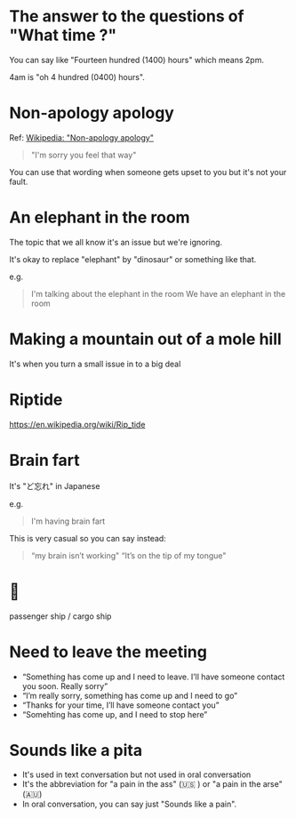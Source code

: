 # The answer to the questions of "What time ?"

You can say like "Fourteen hundred (1400) hours" which means 2pm. 

4am is "oh 4 hundred (0400) hours".

# Non-apology apology

Ref: [Wikipedia: "Non-apology apology" ](https://en.wikipedia.org/wiki/Non-apology_apology)

> "I'm sorry you feel that way"

You can use that wording when someone gets upset to you but it's not your fault.

# An elephant in the room

The topic that we all know it's an issue but we're ignoring.

It's okay to replace "elephant" by "dinosaur" or something like that.

e.g.

> I'm talking about the elephant in the room
> We have an elephant in the room

# Making a mountain out of a mole hill

It's when you turn a small issue in to a big deal

# Riptide

https://en.wikipedia.org/wiki/Rip_tide

# Brain fart

It's "ど忘れ" in Japanese

e.g. 

> I'm having brain fart

This is very casual so you can say instead:

> “my brain isn’t working"
> “It’s on the tip of my tongue"

# 🚢

passenger ship / cargo ship

# Need to leave the meeting

- “Something has come up and I need to leave. I’ll have someone contact you soon. Really sorry”
- “I’m really sorry, something has come up and I need to go”
- “Thanks for your time, I’ll have someone contact you” 
- “Somehting has come up, and I need to stop here”

# Sounds like a pita

- It's used in text conversation but not used in oral conversation
- It's the abbreviation for "a pain in the ass" (🇺🇸 ) or "a pain in the arse" (🇦🇺)
- In oral conversation, you can say just "Sounds like a pain".

